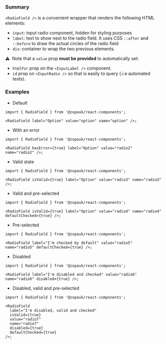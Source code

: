 ### Summary

`<RadioField />` is a convenient wrapper that renders the following HTML elements:

- `input`: input radio component, hidden for styling purposes
- `label`: text to show next to the radio field. It uses CSS `::after` and `::before` to draw the actual circles of the radio field
- `div`: container to wrap the two previous elements.

⚠️ &nbsp;Note that a `value` prop **must be provided** to automatically set:

- `htmlFor` prop on the `<InputLabel />` component.
- `id` prop on `<InputRadio />` so that is easily to query (.i.e automated tests).

### Examples

- Default

```tsx
import { RadioField } from '@zopauk/react-components';

<RadioField label="Option" value="option" name="option" />;
```

- With an error

```tsx
import { RadioField } from '@zopauk/react-components';

<RadioField hasError={true} label="Option" value="radio2" name="radio2" />;
```

- Valid state

```tsx
import { RadioField } from '@zopauk/react-components';

<RadioField isValid={true} label="Option" value="radio3" name="radio3" />;
```

- Valid and pre-selected

```tsx
import { RadioField } from '@zopauk/react-components';

<RadioField isValid={true} label="Option" value="radio4" name="radio4" defaultChecked={true} />;
```

- Pre-selected

```tsx
import { RadioField } from '@zopauk/react-components';

<RadioField label="I'm checked by default" value="radio5" name="radio5" defaultChecked={true} />;
```

- Disabled

```tsx
import { RadioField } from '@zopauk/react-components';

<RadioField label="I'm disabled and checked" value="radio6" name="radio6" disabled={true} />;
```

- Disabled, valid and pre-selected

```tsx
import { RadioField } from '@zopauk/react-components';

<RadioField
  label="I'm disabled, valid and checked"
  isValid={true}
  value="radio7"
  name="radio7"
  disabled={true}
  defaultChecked={true}
/>;
```
